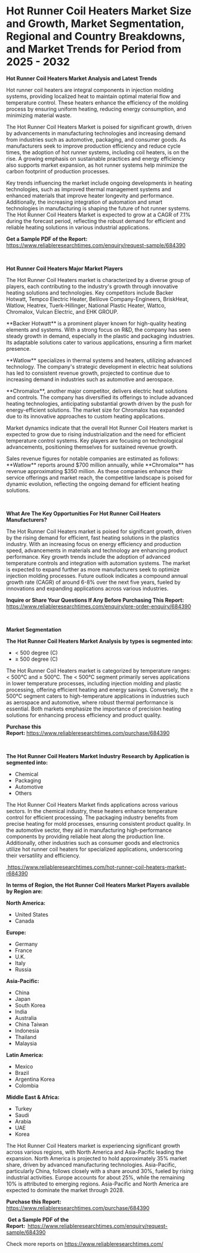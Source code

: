 <p><h1>Hot Runner Coil Heaters Market Size and Growth, Market Segmentation, Regional and Country Breakdowns, and Market Trends for Period from 2025 -  2032</h1></p><p><strong>Hot Runner Coil Heaters Market Analysis and Latest Trends</strong></p>
<p><p>Hot runner coil heaters are integral components in injection molding systems, providing localized heat to maintain optimal material flow and temperature control. These heaters enhance the efficiency of the molding process by ensuring uniform heating, reducing energy consumption, and minimizing material waste.</p><p>The Hot Runner Coil Heaters Market is poised for significant growth, driven by advancements in manufacturing technologies and increasing demand from industries such as automotive, packaging, and consumer goods. As manufacturers seek to improve production efficiency and reduce cycle times, the adoption of hot runner systems, including coil heaters, is on the rise. A growing emphasis on sustainable practices and energy efficiency also supports market expansion, as hot runner systems help minimize the carbon footprint of production processes.</p><p>Key trends influencing the market include ongoing developments in heating technologies, such as improved thermal management systems and enhanced materials that improve heater longevity and performance. Additionally, the increasing integration of automation and smart technologies in manufacturing is shaping the future of hot runner systems. The Hot Runner Coil Heaters Market is expected to grow at a CAGR of 7.1% during the forecast period, reflecting the robust demand for efficient and reliable heating solutions in various industrial applications.</p></p>
<p><strong>Get a Sample PDF of the Report:&nbsp;</strong> <a href="https://www.reliableresearchtimes.com/enquiry/request-sample/684390?utm_campaign=2603&utm_medium=2&utm_source=Github&utm_content=ia&utm_term=21022025&utm_id=hot-runner-coil-heaters">https://www.reliableresearchtimes.com/enquiry/request-sample/684390</a></p>
<p>&nbsp;</p>
<p><strong>Hot Runner Coil Heaters Major Market Players</strong></p>
<p><p>The Hot Runner Coil Heaters market is characterized by a diverse group of players, each contributing to the industry's growth through innovative heating solutions and technologies. Key competitors include Backer Hotwatt, Tempco Electric Heater, Belilove Company-Engineers, BriskHeat, Watlow, Heatrex, Tuerk-Hillinger, National Plastic Heater, Wattco, Chromalox, Vulcan Electric, and EHK GROUP.</p><p>**Backer Hotwatt** is a prominent player known for high-quality heating elements and systems. With a strong focus on R&D, the company has seen steady growth in demand, especially in the plastic and packaging industries. Its adaptable solutions cater to various applications, ensuring a firm market presence.</p><p>**Watlow** specializes in thermal systems and heaters, utilizing advanced technology. The company's strategic development in electric heat solutions has led to consistent revenue growth, projected to continue due to increasing demand in industries such as automotive and aerospace.</p><p>**Chromalox**, another major competitor, delivers electric heat solutions and controls. The company has diversified its offerings to include advanced heating technologies, anticipating substantial growth driven by the push for energy-efficient solutions. The market size for Chromalox has expanded due to its innovative approaches to custom heating applications.</p><p>Market dynamics indicate that the overall Hot Runner Coil Heaters market is expected to grow due to rising industrialization and the need for efficient temperature control systems. Key players are focusing on technological advancements, positioning themselves for sustained revenue growth.</p><p>Sales revenue figures for notable companies are estimated as follows: **Watlow** reports around $700 million annually, while **Chromalox** has revenue approximating $350 million. As these companies enhance their service offerings and market reach, the competitive landscape is poised for dynamic evolution, reflecting the ongoing demand for efficient heating solutions.</p></p>
<p>&nbsp;</p>
<p><strong>What Are The Key Opportunities For Hot Runner Coil Heaters Manufacturers?</strong></p>
<p><p>The Hot Runner Coil Heaters market is poised for significant growth, driven by the rising demand for efficient, fast heating solutions in the plastics industry. With an increasing focus on energy efficiency and production speed, advancements in materials and technology are enhancing product performance. Key growth trends include the adoption of advanced temperature controls and integration with automation systems. The market is expected to expand further as more manufacturers seek to optimize injection molding processes. Future outlook indicates a compound annual growth rate (CAGR) of around 6-8% over the next five years, fueled by innovations and expanding applications across various industries.</p></p>
<p><strong>Inquire or Share Your Questions If Any Before Purchasing This Report:</strong> <a href="https://www.reliableresearchtimes.com/enquiry/pre-order-enquiry/684390?utm_campaign=2603&utm_medium=2&utm_source=Github&utm_content=ia&utm_term=21022025&utm_id=hot-runner-coil-heaters">https://www.reliableresearchtimes.com/enquiry/pre-order-enquiry/684390</a></p>
<p>&nbsp;</p>
<p><strong>Market Segmentation</strong></p>
<p><strong>The Hot Runner Coil Heaters Market Analysis by types is segmented into:</strong></p>
<p><ul><li>< 500 degree (C)</li><li>≥ 500 degree (C)</li></ul></p>
<p><p>The Hot Runner Coil Heaters market is categorized by temperature ranges: < 500°C and ≥ 500°C. The < 500°C segment primarily serves applications in lower temperature processes, including injection molding and plastic processing, offering efficient heating and energy savings. Conversely, the ≥ 500°C segment caters to high-temperature applications in industries such as aerospace and automotive, where robust thermal performance is essential. Both markets emphasize the importance of precision heating solutions for enhancing process efficiency and product quality.</p></p>
<p><strong>Purchase this Report:&nbsp;</strong><a href="https://www.reliableresearchtimes.com/purchase/684390?utm_campaign=2603&utm_medium=2&utm_source=Github&utm_content=ia&utm_term=21022025&utm_id=hot-runner-coil-heaters">https://www.reliableresearchtimes.com/purchase/684390</a></p>
<p>&nbsp;</p>
<p><strong>The Hot Runner Coil Heaters Market Industry Research by Application is segmented into:</strong></p>
<p><ul><li>Chemical</li><li>Packaging</li><li>Automotive</li><li>Others</li></ul></p>
<p><p>The Hot Runner Coil Heaters Market finds applications across various sectors. In the chemical industry, these heaters enhance temperature control for efficient processing. The packaging industry benefits from precise heating for mold processes, ensuring consistent product quality. In the automotive sector, they aid in manufacturing high-performance components by providing reliable heat along the production line. Additionally, other industries such as consumer goods and electronics utilize hot runner coil heaters for specialized applications, underscoring their versatility and efficiency.</p></p>
<p><a href="https://www.reliableresearchtimes.com/hot-runner-coil-heaters-market-r684390?utm_campaign=2603&utm_medium=2&utm_source=Github&utm_content=ia&utm_term=21022025&utm_id=hot-runner-coil-heaters">&nbsp;https://www.reliableresearchtimes.com/hot-runner-coil-heaters-market-r684390</a></p>
<p><strong>In terms of Region, the Hot Runner Coil Heaters Market Players available by Region are:</strong></p>
<p>
    <p> <strong> North America: </strong>
        <ul>
            <li>United States</li>
            <li>Canada</li>
        </ul>
        </p> 
    <p> <strong> Europe: </strong>
        <ul>
            <li>Germany</li>
            <li>France</li>
            <li>U.K.</li>
            <li>Italy</li>
            <li>Russia</li>
        </ul>
        </p> 
    <p> <strong> Asia-Pacific: </strong>
        <ul>
            <li>China</li>
            <li>Japan</li>
            <li>South Korea</li>
            <li>India</li>
            <li>Australia</li>
            <li>China Taiwan</li>
            <li>Indonesia</li>
            <li>Thailand</li>
            <li>Malaysia</li>
        </ul>
        </p> 
    <p> <strong> Latin America: </strong>
        <ul>
            <li>Mexico</li>
            <li>Brazil</li>
            <li>Argentina Korea</li>
            <li>Colombia</li>
        </ul>
        </p> 
    <p> <strong> Middle East & Africa: </strong>
        <ul>
            <li>Turkey</li>
            <li>Saudi</li>
            <li>Arabia</li>
            <li>UAE</li>
            <li>Korea</li>
        </ul>
    </p>
    </p>
<p><p>The Hot Runner Coil Heaters market is experiencing significant growth across various regions, with North America and Asia-Pacific leading the expansion. North America is projected to hold approximately 35% market share, driven by advanced manufacturing technologies. Asia-Pacific, particularly China, follows closely with a share around 30%, fueled by rising industrial activities. Europe accounts for about 25%, while the remaining 10% is attributed to emerging regions. Asia-Pacific and North America are expected to dominate the market through 2028.</p></p>
<p><strong>Purchase this Report: </strong><a href="https://www.reliableresearchtimes.com/purchase/684390?utm_campaign=2603&utm_medium=2&utm_source=Github&utm_content=ia&utm_term=21022025&utm_id=hot-runner-coil-heaters">https://www.reliableresearchtimes.com/purchase/684390</a></p>
<p>&nbsp;<strong>Get a Sample PDF of the Report:&nbsp;&nbsp;</strong><a href="https://www.reliableresearchtimes.com/enquiry/request-sample/684390?utm_campaign=2603&utm_medium=2&utm_source=Github&utm_content=ia&utm_term=21022025&utm_id=hot-runner-coil-heaters">https://www.reliableresearchtimes.com/enquiry/request-sample/684390</a></p>
<p><strong></strong></p>
<p>Check more reports on <a href="https://www.reliableresearchtimes.com/?utm_campaign=2603&utm_medium=2&utm_source=Github&utm_content=ia&utm_term=21022025&utm_id=hot-runner-coil-heaters">https://www.reliableresearchtimes.com/</a></p>